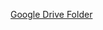 [Google Drive Folder](https://drive.google.com/drive/folders/1P_XG-RNolMcFs0WpVvMbWa1OVgztk8nC?usp=sharing)

